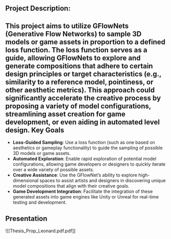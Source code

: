Project Description:
---
This project aims to utilize GFlowNets (Generative Flow Networks) to sample 3D models or game assets in proportion to a defined loss function. The loss function serves as a guide, allowing GFlowNets to explore and generate compositions that adhere to certain design principles or target characteristics (e.g., similarity to a reference model, pointiness, or other aesthetic metrics). This approach could significantly accelerate the creative process by proposing a variety of model configurations, streamlining asset creation for game development, or even aiding in automated level design.
Key Goals
---
- **Loss-Guided Sampling**: Use a loss function (such as one based on aesthetics or gameplay functionality) to guide the sampling of possible 3D models or game assets.
- **Automated Exploration**: Enable rapid exploration of potential model configurations, allowing game developers or designers to quickly iterate over a wide variety of possible assets.
- **Creative Assistance**: Use the GFlowNet’s ability to explore high-dimensional spaces to assist artists and designers in discovering unique model compositions that align with their creative goals.
- **Game Development Integration**: Facilitate the integration of these generated assets into game engines like Unity or Unreal for real-time testing and development.

Presentation
---
![[Thesis_Prop_Leonard.pdf.pdf]]